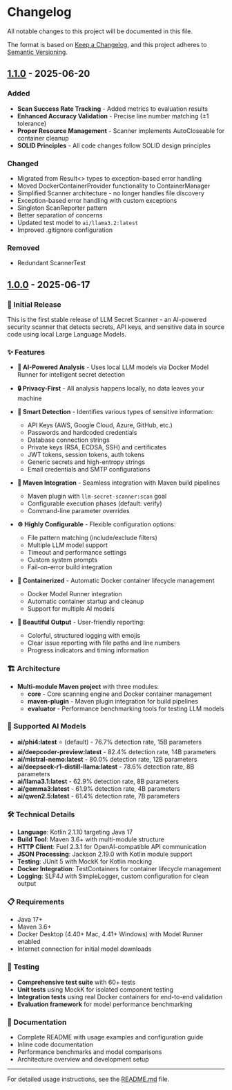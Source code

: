 # Changelog

All notable changes to this project will be documented in this file.

The format is based on [Keep a Changelog](https://keepachangelog.com/en/1.0.0/),
and this project adheres to [Semantic Versioning](https://semver.org/spec/v2.0.0.html).

## [1.1.0] - 2025-06-20

### Added
- **Scan Success Rate Tracking** - Added metrics to evaluation results
- **Enhanced Accuracy Validation** - Precise line number matching (±1 tolerance)
- **Proper Resource Management** - Scanner implements AutoCloseable for container cleanup
- **SOLID Principles** - All code changes follow SOLID design principles

### Changed
- Migrated from Result<> types to exception-based error handling
- Moved DockerContainerProvider functionality to ContainerManager
- Simplified Scanner architecture - no longer handles file discovery
- Exception-based error handling with custom exceptions
- Singleton ScanReporter pattern
- Better separation of concerns
- Updated test model to `ai/llama3.2:latest`
- Improved .gitignore configuration

### Removed
- Redundant ScannerTest



## [1.0.0] - 2025-06-17

### 🎉 Initial Release

This is the first stable release of LLM Secret Scanner - an AI-powered security scanner that detects secrets, API keys, and sensitive data in source code using local Large Language Models.

### ✨ Features

- **🤖 AI-Powered Analysis** - Uses local LLM models via Docker Model Runner for intelligent secret detection
- **🔒 Privacy-First** - All analysis happens locally, no data leaves your machine
- **🎯 Smart Detection** - Identifies various types of sensitive information:
  - API Keys (AWS, Google Cloud, Azure, GitHub, etc.)
  - Passwords and hardcoded credentials
  - Database connection strings
  - Private keys (RSA, ECDSA, SSH) and certificates
  - JWT tokens, session tokens, auth tokens
  - Generic secrets and high-entropy strings
  - Email credentials and SMTP configurations

- **🚀 Maven Integration** - Seamless integration with Maven build pipelines
  - Maven plugin with `llm-secret-scanner:scan` goal
  - Configurable execution phases (default: verify)
  - Command-line parameter overrides

- **⚙️ Highly Configurable** - Flexible configuration options:
  - File pattern matching (include/exclude filters)
  - Multiple LLM model support
  - Timeout and performance settings
  - Custom system prompts
  - Fail-on-error build integration

- **🐳 Containerized** - Automatic Docker container lifecycle management
  - Docker Model Runner integration
  - Automatic container startup and cleanup
  - Support for multiple AI models

- **🎨 Beautiful Output** - User-friendly reporting:
  - Colorful, structured logging with emojis
  - Clear issue reporting with file paths and line numbers
  - Progress indicators and timing information

### 🏗️ Architecture

- **Multi-module Maven project** with three modules:
  - **core** - Core scanning engine and Docker container management
  - **maven-plugin** - Maven plugin integration for build pipelines
  - **evaluator** - Performance benchmarking tools for testing LLM models

### 🧠 Supported AI Models

- **ai/phi4:latest** ⭐ (default) - 76.7% detection rate, 15B parameters
- **ai/deepcoder-preview:latest** - 82.4% detection rate, 14B parameters
- **ai/mistral-nemo:latest** - 80.0% detection rate, 12B parameters
- **ai/deepseek-r1-distill-llama:latest** - 78.6% detection rate, 8B parameters
- **ai/llama3.1:latest** - 62.9% detection rate, 8B parameters
- **ai/gemma3:latest** - 61.9% detection rate, 4B parameters
- **ai/qwen2.5:latest** - 61.4% detection rate, 7B parameters

### 🛠️ Technical Details

- **Language**: Kotlin 2.1.10 targeting Java 17
- **Build Tool**: Maven 3.6+ with multi-module structure
- **HTTP Client**: Fuel 2.3.1 for OpenAI-compatible API communication
- **JSON Processing**: Jackson 2.19.0 with Kotlin module support
- **Testing**: JUnit 5 with MockK for Kotlin mocking
- **Docker Integration**: TestContainers for container lifecycle management
- **Logging**: SLF4J with SimpleLogger, custom configuration for clean output

### 📋 Requirements

- Java 17+
- Maven 3.6+
- Docker Desktop (4.40+ Mac, 4.41+ Windows) with Model Runner enabled
- Internet connection for initial model downloads

### 🧪 Testing

- **Comprehensive test suite** with 60+ tests
- **Unit tests** using MockK for isolated component testing
- **Integration tests** using real Docker containers for end-to-end validation
- **Evaluation framework** for model performance benchmarking

### 📖 Documentation

- Complete README with usage examples and configuration guide
- Inline code documentation
- Performance benchmarks and model comparisons
- Architecture overview and development setup

---

For detailed usage instructions, see the [README.md](README.md) file.

[1.1.0]: https://github.com/CyclingBits/llm-secret-scanner/compare/v1.0.0...v1.1.0
[1.0.0]: https://github.com/CyclingBits/llm-secret-scanner/releases/tag/v1.0.0
